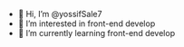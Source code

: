 - 👋 Hi, I’m @yossifSale7
- 👀 I’m interested in front-end develop
- 🌱 I’m currently learning front-end develop

<!---
yossifSale7/yossifSale7 is a ✨ special ✨ repository because its `README.md` (this file) appears on your GitHub profile.
You can click the Preview link to take a look at your changes.
--->

